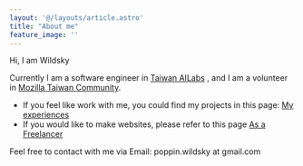 ```yaml
---
layout: '@/layouts/article.astro'
title: "About me"
feature_image: ''
---
```

Hi, I am Wildsky

Currently I am a software engineer in [Taiwan AILabs](https://ailabs.tw/ "Taiwan AILabs Official Website") , and I am a volunteer in [Mozilla Taiwan Community](https://moztw.org/).

* If you feel like work with me, you could find my projects in this page: [My experiences](/en/experiences-en)
* If you would like to make websites, please refer to this page [As a Freelancer](/en/freelancer-en)

Feel free to contact with me via Email: poppin.wildsky at gmail.com


<!--
## Blogroll

- [blogroll](/more-links-en)

-->
